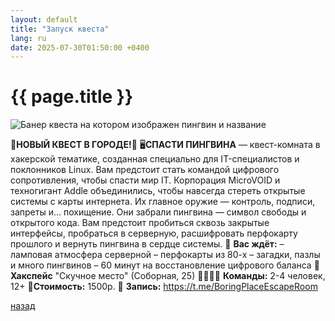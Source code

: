 ```yaml
---
layout: default
title: "Запуск квеста"
lang: ru
date: 2025-07-30T01:50:00 +0400
---
```


# [](#header-1) {{ page.title }}

![Банер квеста на котором изображен пингвин и название](https://sun9-77.userapi.com/s/v1/ig2/8wcxCmQtgi4K2BIYMS6k6ifqwlBoF4PPsnHdOS5EU9JEioqdCqhVa2pKuWuoAlyUu_45yJ0uiX4Ivck2nKCdNRqU.jpg?quality=95&as=32x32,48x48,72x72,108x109,160x161,240x241,360x362,480x483,540x543,640x644,720x724,974x980&from=bu&cs=974x0)


🚨**НОВЫЙ КВЕСТ В ГОРОДЕ!**🚨
🖥**СПАСТИ ПИНГВИНА** — квест-комната в хакерской тематике, созданная специально для IT-специалистов и поклонников Linux.
Вам предстоит стать командой цифрового сопротивления, чтобы спасти мир IT. Корпорация MicroVOID и техногигант Addle объединились, чтобы навсегда стереть открытые системы с карты интернета.
Их главное оружие — контроль, подписи, запреты и... похищение.
Они забрали пингвина — символ свободы и открытого кода.
Вам предстоит пробиться сквозь закрытые интерфейсы, пробраться в серверную, расшифровать перфокарту прошлого и вернуть пингвина в сердце системы.
💾 **Вас ждёт:**
 – ламповая атмосфера серверной
 – перфокарты из 80-х
 – загадки, пазлы и много пингвинов
 – 60 минут на восстановление цифрового баланса
📍 **Хакспейс** "Скучное место" (Соборная, 25)
👨‍👨‍👧‍👦 **Команды:** 2-4 человек, 12+
🔗**Стоимость:** 1500р.
🔗 **Запись:** https://t.me/BoringPlaceEscapeRoom

[назад](../news/)

